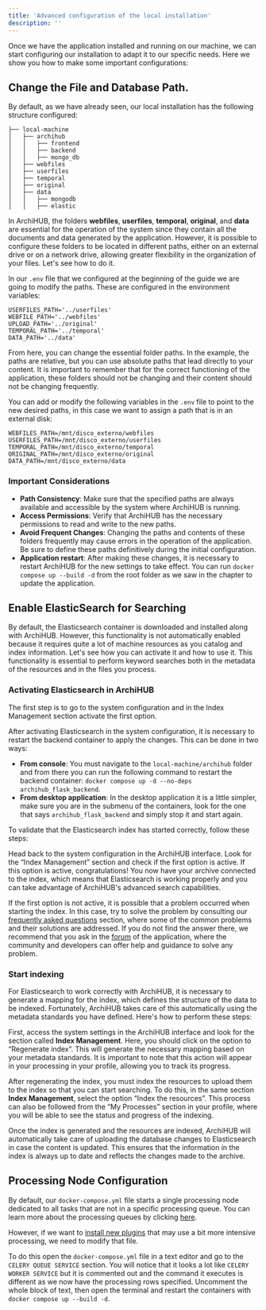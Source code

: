 ```yaml
---
title: 'Advanced configuration of the local installation'
description: ''
---
```


Once we have the application installed and running on our machine, we can start configuring our installation to adapt it to our specific needs. Here we show you how to make some important configurations:

## Change the File and Database Path.

By default, as we have already seen, our local installation has the following structure configured:

 ```
├── local-machine
│   ├── archihub
│   │   ├── frontend
│   │   ├── backend
│   │   ├── mongo_db
│   ├── webfiles
│   ├── userfiles
│   ├── temporal
│   ├── original
│   ├── data
│   │   ├── mongodb
│   │   ├── elastic
 ```
In ArchiHUB, the folders __webfiles__, __userfiles__, __temporal__, __original__, and __data__ are essential for the operation of the system since they contain all the documents and data generated by the application. However, it is possible to configure these folders to be located in different paths, either on an external drive or on a network drive, allowing greater flexibility in the organization of your files. Let's see how to do it.

In our `.env` file that we configured at the beginning of the guide we are going to modify the paths. These are configured in the environment variables:

```
USERFILES_PATH='../userfiles'
WEBFILE_PATH='../webfiles'
UPLOAD_PATH='../original'
TEMPORAL_PATH='../temporal'
DATA_PATH='../data'
```

From here, you can change the essential folder paths. In the example, the paths are relative, but you can use absolute paths that lead directly to your content. It is important to remember that for the correct functioning of the application, these folders should not be changing and their content should not be changing frequently.

You can add or modify the following variables in the `.env` file to point to the new desired paths, in this case we want to assign a path that is in an external disk:

```
WEBFILES_PATH=/mnt/disco_externo/webfiles
USERFILES_PATH=/mnt/disco_externo/userfiles
TEMPORAL_PATH=/mnt/disco_externo/temporal
ORIGINAL_PATH=/mnt/disco_externo/original
DATA_PATH=/mnt/disco_externo/data
```

### Important Considerations

- __Path Consistency__: Make sure that the specified paths are always available and accessible by the system where ArchiHUB is running.
- __Access Permissions__: Verify that ArchiHUB has the necessary permissions to read and write to the new paths.
- __Avoid Frequent Changes__: Changing the paths and contents of these folders frequently may cause errors in the operation of the application. Be sure to define these paths definitively during the initial configuration.
- __Application restart__: After making these changes, it is necessary to restart ArchiHUB for the new settings to take effect. You can run `docker compose up --build -d` from the root folder as we saw in the chapter to update the application.

## Enable ElasticSearch for Searching

By default, the Elasticsearch container is downloaded and installed along with ArchiHUB. However, this functionality is not automatically enabled because it requires quite a lot of machine resources as you catalog and index information. Let's see how you can activate it and how to use it. This functionality is essential to perform keyword searches both in the metadata of the resources and in the files you process.

### Activating Elasticsearch in ArchiHUB

The first step is to go to the system configuration and in the Index Management section activate the first option.

After activating Elasticsearch in the system configuration, it is necessary to restart the backend container to apply the changes. This can be done in two ways:

- __From console__: You must navigate to the `local-machine/archihub` folder and from there you can run the following command to restart the backend container: `docker compose up -d --no-deps archihub_flask_backend`.
- __From desktop application__: In the desktop application it is a little simpler, make sure you are in the submenu of the containers, look for the one that says `archihub_flask_backend` and simply stop it and start again.

To validate that the Elasticsearch index has started correctly, follow these steps:

Head back to the system configuration in the ArchiHUB interface. Look for the “Index Management” section and check if the first option is active. If this option is active, congratulations! You now have your archive connected to the index, which means that Elasticsearch is working properly and you can take advantage of ArchiHUB's advanced search capabilities.

If the first option is not active, it is possible that a problem occurred when starting the index. In this case, try to solve the problem by consulting our [frequently asked questions](../preguntas) section, where some of the common problems and their solutions are addressed. If you do not find the answer there, we recommend that you ask in the [forum](https://github.com/orgs/Archihub-App/discussions) of the application, where the community and developers can offer help and guidance to solve any problem.

### Start indexing

For Elasticsearch to work correctly with ArchiHUB, it is necessary to generate a mapping for the index, which defines the structure of the data to be indexed. Fortunately, ArchiHUB takes care of this automatically using the metadata standards you have defined. Here's how to perform these steps:

First, access the system settings in the ArchiHUB interface and look for the section called __Index Management__. Here, you should click on the option to “Regenerate index”. This will generate the necessary mapping based on your metadata standards. It is important to note that this action will appear in your processing in your profile, allowing you to track its progress.

After regenerating the index, you must index the resources to upload them to the index so that you can start searching. To do this, in the same section __Index Management__, select the option “Index the resources”. This process can also be followed from the “My Processes” section in your profile, where you will be able to see the status and progress of the indexing.

Once the index is generated and the resources are indexed, ArchiHUB will automatically take care of uploading the database changes to Elasticsearch in case the content is updated. This ensures that the information in the index is always up to date and reflects the changes made to the archive.

## Processing Node Configuration

By default, our `docker-compose.yml` file starts a single processing node dedicated to all tasks that are not in a specific processing queue. You can learn more about the processing queues by clicking [here](../nodos).

However, if we want to [install new plugins](../install_plugin) that may use a bit more intensive processing, we need to modify that file.

To do this open the `docker-compose.yml` file in a text editor and go to the `CELERY QUEUE SERVICE` section. You will notice that it looks a lot like `CELERY WORKER SERVICE` but it is commented out and the command it executes is different as we now have the processing rows specified. Uncomment the whole block of text, then open the terminal and restart the containers with `docker compose up --build -d`.